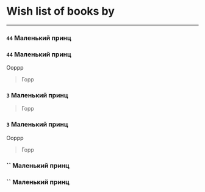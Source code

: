# Wish list of books by [](https://plus.google.com/u/0/113682488001865717231/)
---

### `44` Маленький принц

### `44` Маленький принц
Ооррр
> Горр

### `3` Маленький принц
> Горр

### `3` Маленький принц
Ооррр
> Горр

### `` Маленький принц

### `` Маленький принц

